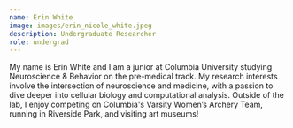 ```yaml
---
name: Erin White
image: images/erin_nicole_white.jpeg
description: Undergraduate Researcher
role: undergrad
---
```

My name is Erin White and I am a junior at Columbia University studying Neuroscience & Behavior on the pre-medical track. My research interests involve the intersection of neuroscience and medicine, with a passion to dive deeper into cellular biology and computational analysis. Outside of the lab, I enjoy competing on Columbia's Varsity Women’s Archery Team, running in Riverside Park, and visiting art museums! 
